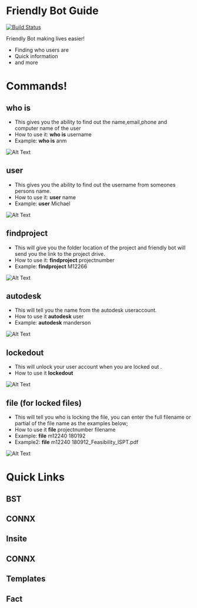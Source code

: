 # Friendly Bot Guide

[![Build Status](https://i.imgur.com/uATjnEv.png)](sip:friendlybot@batessmart.com)

Friendly Bot making lives easier!

  - Finding who users are
  - Quick information
  - and more

# Commands!

## __**who is**__
  - This gives you the ability to find out the name,email,phone and computer name of the user
  - How to use it: **who is** username
  - Example: **who is** anm

  ![Alt Text](https://i.imgur.com/e7SUubX.gif)
  
## user
  - This gives you the ability to find out the username from someones persons name.
  - How to use it: **user** name
  - Example: **user** Michael

  ![Alt Text](https://i.imgur.com/iJJjvXF.gif)
  
## findproject
  - This will give you the folder location of the project and friendly bot will send you the link to the project drive.
  - How to use it: **findproject** projectnumber
  - Example: **findproject** M12266

  ![Alt Text](https://i.imgur.com/FtxaCTH.gif)
  
## autodesk
 - This will tell you the name from the autodesk useraccount.
 - How to use it **autodesk** user
 - Example: **autodesk** manderson

 ![Alt Text](https://i.imgur.com/FAnj6e3.gif)
 
## lockedout
 - This will unlock your user account when you are locked out .
 - How to use it **lockedout** 

  ![Alt Text](https://i.imgur.com/ktsqWTf.gif)
  
## file (for locked files)
 - This will tell you who is locking the file, you can enter the full filename or partial of the file name as the examples below;
 - How to use it **file** projectnumber filename
 - Example: **file** m12240 180192 
 - Example2: **file** m12240 180912_Feasibility_ISPT.pdf

  ![Alt Text](https://i.imgur.com/DDXVFcN.gif)
  
 # Quick Links
 
## BST
## CONNX
## Insite
## CONNX
## Templates
## Fact


